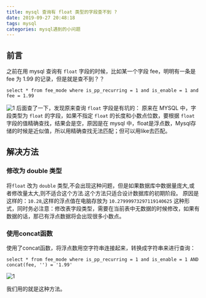 ```yaml
---
title: mysql 查询有 float 类型的字段查不到 ?
date: 2019-09-27 20:48:18
tags: mysql
categories: mysql遇到的小问题
---
```

## 前言
之前在用 mysql 查询有 `float` 字段的时候，比如某一个字段 fee，明明有一条是  fee 为 1.99 的记录，但是就是查不到？？
```mysql
select * from fee_mode where is_pp_recurring = 1 and is_enable = 1 and fee = 1.99
```
![1](1.png)
后面查了一下，发现原来查询 `float` 字段是有坑的：
原来在 MYSQL 中，字段类型为 `float` 的字段，如果不指定 `float` 的长度和小数点位数，要根据 `float` 字段的值精确查找，结果会是空，原因是在 mysql 中，float是浮点数，Mysql存储的时候是近似值，所以用精确查找无法匹配；但可以用like去匹配。
<!--more-->
## 解决方法
### 修改为 double 类型
将`float` 改为 `double` 类型,不会出现这种问题，但是如果数据库中数据量庞大,或者修改量太大,则不适合这个方法.这个方法只适合设计数据库的初期阶段。
原因是这样的：`10.28`,这样的浮点值在电脑存放为 `10.27999973297119140625` 这种形式，同时务必注意：修改表字段类型，需要在当前表中无数据的时候修改，如果有数据的话，那已有浮点数据将会出现很多小数点。
### 使用concat函数
使用了concat函数，将浮点数用空字符串连接起来，转换成字符串来进行查询：
```mysql
select * from fee_mode where is_pp_recurring = 1 and is_enable = 1 AND concat(fee, '') = '1.99'
```
![1](2.png)

我们用的就是这种方法。
